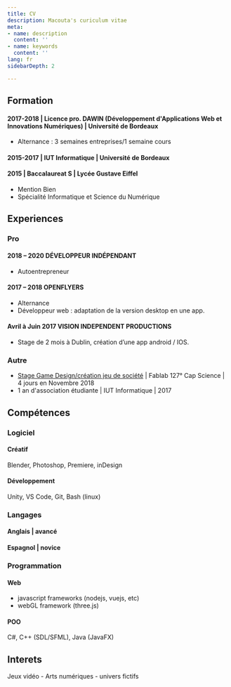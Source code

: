 ```yaml
---
title: CV
description: Macouta's curiculum vitae
meta:
- name: description
  content: ''
- name: keywords
  content: ''
lang: fr
sidebarDepth: 2

---
```

## Formation

#### 2017-2018 | **Licence pro. DAWIN** (Développement d'Applications Web et Innovations Numériques) | Université de Bordeaux

* Alternance : 3 semaines entreprises/1 semaine cours

#### 2015-2017 | **IUT Informatique** | Université de Bordeaux

#### 2015 	  | **Baccalaureat S** | Lycée Gustave Eiffel

* Mention Bien
* Spécialité Informatique et Science du Numérique

## Experiences

### Pro

#### 2018 – 2020 DÉVELOPPEUR INDÉPENDANT

* Autoentrepreneur

#### 2017 – 2018 OPENFLYERS

* Alternance
* Développeur web : adaptation de la version desktop en une app.

#### Avril à Juin 2017 VISION INDEPENDENT PRODUCTIONS

* Stage de 2 mois à Dublin, création d’une app android / IOS.

### Autre

* [Stage Game Design/création jeu de société](https://www.fablab127.net/#!/projects/jeu-de-societe-homonculus) | Fablab 127° Cap Science | 4 jours en Novembre 2018
* 1 an d'association étudiante | IUT Informatique | 2017

## Compétences

### Logiciel

#### Créatif

Blender, Photoshop, Premiere, inDesign

#### Développement

Unity, VS Code, Git, Bash (linux)

### Langages

#### Anglais | avancé

#### Espagnol | novice

### Programmation

#### Web

* javascript frameworks (nodejs, vuejs, etc)
* webGL framework (three.js)

#### POO

C#, C++ (SDL/SFML), Java (JavaFX)

## Interets

Jeux vidéo - Arts numériques - univers fictifs